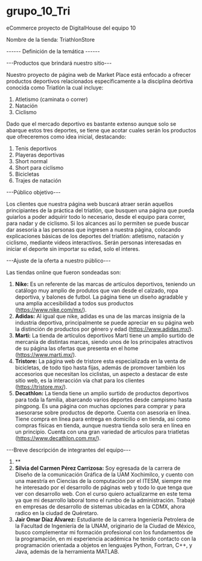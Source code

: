 # grupo_10_Tri
eCommerce proyecto de DigitalHouse del equipo 10 

Nombre de la tienda: TriathlonStore

------ Definición de la temática ------

---Productos que brindará nuestro sitio---

Nuestro proyecto de página web de Market Place está enfocado a ofrecer productos deportivos relacionados específicamente a la disciplina deórtiva conocida como Triatlón la cual incluye:
1. Atletismo (caminata o correr)
2. Natación
3. Ciclismo

Dado que el mercado deportivo es bastante extenso aunque solo se abarque estos tres deportes, se tiene que acotar cuales serán los productos que ofreceremos como idea inicial, destacando:
1. Tenis deportivos
2. Playeras deportivas
3. Short normal 
4. Short para ciclismo
5. Bicicletas 
6. Trajes de natación

---Público objetivo---

Los clientes que nuestra página web buscará atraer serán aquellos principiantes de la práctica del triatlón, que busquen una página que pueda guiarlos a poder adquirir todo lo necesario, desde el equipo para correr, para nadar y de ciclismo. Si los alcances así lo permiten se puede buscar dar asesoría a las personas que ingresen a nuestra página, colocando explicaciones básicas de los deportes del triatlón: atletismo, natación y ciclismo, mediante videos interactivos. Serán personas interesadas en iniciar el deporte sin importar su edad, solo el interes.

---Ajuste de la oferta a nuestro público---

Las tiendas online que fueron sondeadas son:
1. **Nike:** Es un referente de las marcas de artículos deportivos, teniendo un catálogo muy amplio de produtos que van desde el calzado, ropa deportiva, y balones de futbol. La página tiene un diseño agradable y una amplia accesibilidad a todos sus productos (https://www.nike.com/mx/).
2. **Adidas:** Al igual que nike, adidas es una de las marcas insignia de la industria deportiva, principalmente se puede apreciar en su página web la distinción de productos por género y edad (https://www.adidas.mx/).  
3. **Marti:** La tienda de artículos deportivos Martí tiene un amplio surtido de mercanía de distintas marcas, siendo unos de los principales atractivos de su página las ofertas que presenta en el home (https://www.marti.mx/).
4. **Tristore:** La página web de tristore esta especializada en la venta de bicicletas, de todo tipo hasta fijas, además de promover también los accesorios que necesitan los ciclistas, un aspecto a destacar de este sitio web, es la interacción vía chat para los clientes (https://tristore.mx/).
5. **Decathlon:** La tienda tiene un amplio surtido de productos deportivos para toda la familia, abarcando varios deportes desde campismo hasta pingpong. Es una página con muchas opciones para comprar y para asesorarse sobre productos de deporte. Cuenta con asesoria en línea. Tiene compra en línea para entrega en domicilio o en tienda, asi como compras físicas en tienda, aunque nuestra tienda solo sera en línea en un principio. Cuenta con una gran variedad de articulos para triatletas (https://www.decathlon.com.mx/).

---Breve descripción de integrantes del equipo---
1. **
2. **Silvia del Carmen Pérez Carrizosa:** Soy egresada de la carrera de Diseño de la comunicación Gráfica de la UAM Xochimilco, y cuento con una maestría en Ciencias de la computación por el ITESM, siempre me he interesado por el desarrollo de páginas web y todo lo que tenga que ver con desarrollo web. Con el curso quiero actualizarme en este tema ya que mi desarrollo laboral tomo el rumbo de la administración. Trabajé en empresas de desarrollo de sistemas ubicadas en la CDMX, ahora radico en la ciudad de Quéretaro.
3. **Jair Omar Díaz Álvarez:** Estudiante de la carrera Ingeniería Petrolera de la Facultad de Ingeniería de la UNAM, originario de la Ciudad de México, busco complementar mi formación profesional con los fundamentos de la programación, en mi experiencia académica he tenido contacto con la programación orientada a objetos en lenguajes Python, Fortran, C++, y Java, además de la herramienta MATLAB. 


